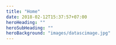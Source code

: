 ```yaml
---
title: "Home"
date: 2018-02-12T15:37:57+07:00
heroHeading: ""  
heroSubHeading: "" 
heroBackground: "images/datascimage.jpg"
---
```

